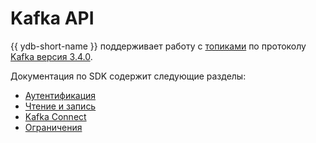 # Kafka API

{{ ydb-short-name }} поддерживает работу с [топиками](../../concepts/datamodel/topic.md) по протоколу [Kafka версия 3.4.0](https://kafka.apache.org/34/documentation.html).

Документация по SDK содержит следующие разделы:

- [Аутентификация](auth.md)
- [Чтение и запись](examples.md)
- [Kafka Connect](./connect/index.md)
- [Ограничения](constraints.md)